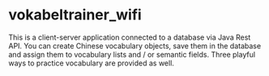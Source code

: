 # vokabeltrainer_wifi
This is a client-server application connected to a database via Java Rest API. You can create Chinese vocabulary objects, save them in the database and assign them to vocabulary lists and / or semantic fields. Three playful ways to practice vocabulary are provided as well.
